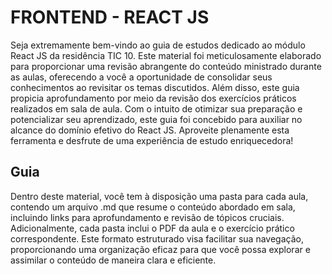 
  # FRONTEND - REACT JS
Seja extremamente bem-vindo ao guia de estudos dedicado ao módulo React JS da residência TIC 10. Este material foi meticulosamente elaborado para proporcionar uma revisão abrangente do conteúdo ministrado durante as aulas, oferecendo a você a oportunidade de consolidar seus conhecimentos ao revisitar os temas discutidos. Além disso, este guia propicia aprofundamento por meio da revisão dos exercícios práticos realizados em sala de aula. Com o intuito de otimizar sua preparação e potencializar seu aprendizado, este guia foi concebido para auxiliar no alcance do domínio efetivo do React JS. Aproveite plenamente esta ferramenta e desfrute de uma experiência de estudo enriquecedora!

## Guia
Dentro deste material, você tem à disposição uma pasta para cada aula, contendo um arquivo .md que resume o conteúdo abordado em sala, incluindo links para aprofundamento e revisão de tópicos cruciais. Adicionalmente, cada pasta inclui o PDF da aula e o exercício prático correspondente. Este formato estruturado visa facilitar sua navegação, proporcionando uma organização eficaz para que você possa explorar e assimilar o conteúdo de maneira clara e eficiente.